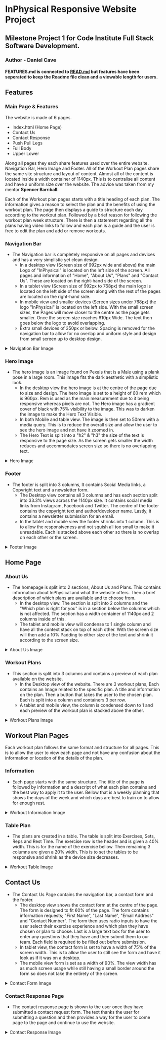# **InPhysical Responsive Website Project**

## **Milestone Project 1 for Code Institute Full Stack Software Development.**
### **Author - Daniel Cave**

#### FEATURES.md is connected to **[READ.md](/README.md)** but features have been seperated to keep the Readme file clean and a viewable length for users.

## Features

### Main Page & Features
The website is made of 6 pages. 
- Index.html (Home Page)
- Contact Us
- Contact Response
- Push Pull Legs
- Full Body
- Upper Lower

Along all pages they each share features used over the entire website. Navigation Bar, Hero Image and Footer. All of the Workout Plan pages share the same site structure and layout of content. Almost all of the content is located inside a width container of 1140px. This is to centralise all content and have a uniform size over the website. The advice was taken from my mentor **Spencer Barriball**.

Each of the Workout plan pages starts with a title heading of each plan. The information gives a reason to select the plan and the benefits of using the workout plan. The page then displays a guide to structure each day according to the workout plan. Followed by a brief reason for following the workout plan week structure. There is then a statement regarding all the plans having video links to follow and each plan is a guide and the user is free to edit the plan and add or remove workouts.

### **Navigation Bar**
- The Navigation bar is completely responsive on all pages and devices and has a very simplistic yet clean design.
    - In a desktop view (Screen size of 992px wide and above) the main Logo of "InPhysical" is located on the left side of the screen. All pages and information of "Home", "About Us", "Plans" and "Contact Us". These are located on the right-hand side of the screen.
    - In a tablet view (Screen size of 992px to 768px) the main logo is located on the left side of the screen along with the rest of the pages are located on the right-hand side.
    - In mobile view and smaller devices (Screen sizes under 768px) the logo "InPhysical" is located on the left side. With the small screen sizes, the Pages will move closer to the centre as the page gets smaller. Once the screen size reaches 610px Wide. The text then goes below the logo to avoid overlapping.
    - Extra small devices of 350px or below. Spacing is removed for the navigation bar to allow for no overlap and uniform style and design from small screen up to desktop design.
<details><summary>Navigation Bar Image</summary>

![Navigation Bar Image](/assets/readME/features/nav-menu.png)
</details>

### **Hero Image**
- The hero image is an image found on Pexals that is a Male using a plank pose in a large room. This image fits the dark aesthetic with a simplistic look.
    - In the desktop view the hero image is at the centre of the page due to size and design. The hero image is set to a height of 60 rem which is 960px. Rem is used as the main measurement due to it being responsive whereas pixels are not. The Hero image has a gradient cover of black with 75% visibility to the image. This was to darken the image to make the Hero Text Visible.
    - In both Mobile and table view. The image is then set to 50rem with a media query. This is to reduce the overall size and allow the user to see the hero image and not have it zoomed in.
    - The Hero Text is split into a "h2" & "h3" the size of the text is responsive to the page size. As the screen gets smaller the width reduces and accommodates screen size so there is no overlapping text.
<details><summary>Hero Image</summary>

![Hero Image](/assets/readME/features/hero-image.png)
</details>

### **Footer**
- The footer is split into 3 columns, It contains Social Media links, a Copyright text and a newsletter form.
    - The Desktop view contains all 3 columns and has each section split into 33.3% views across the 1140px size. It contains social media links from Instagram, Facebook and Twitter. The centre of the footer contains the copyright text and author/developer name. Lastly, it contains a newsletter submission for an email.
    - In the tablet and mobile view the footer shrinks into 1 column. This is to allow the responsiveness and not squish all too small to make it unreadable. Each is stacked above each other so there is no overlap on each other or the screen.
<details><summary>Footer Image</summary>

![Footer Image](/assets/readME/features/footer.png)
</details>

## **Home Page**
### **About Us**
- The homepage is split into 2 sections, About Us and Plans. This contains information about InPhysical and what the website offers. Then a brief description of which plans are available and to choose from.
    - In the desktop view. The section is split into 2 columns and the "Which plan is right for you" is in a section below the columns which is not affected. The section has a width container of 1140px and 2 columns inside of this.
    - The tablet and mobile view will condense to 1 single column and have all the context stack on top of each other. With the screen size will then add a 10% Padding to either size of the text and shrink it according to the screen size.
<details><summary>About Us Image</summary>

![About Us Image](/assets/readME/features/about-us.png)
</details>

### **Workout Plans**
- This section is split into 3 columns and contains a preview of each plan available on the website.
    - In the Desktop view of the website. There are 3 workout plans, Each contains an Image related to the specific plan. A title and information on the plan. Then a button that takes the user to the chosen plan. Each is split into a column and containers 3 per row.
    - A tablet and mobile view, the column is condensed down to 1 and each preview of the workout plan is stacked above the other.
<details><summary>Workout Plans Image</summary>

![Workout Plans Image](/assets/readME/features/plans.png)
</details>

## Workout Plan Pages
Each workout plan follows the same format and structure for all pages. This is to allow the user to view each page and not have any confusion about the information or location of the details of the plan.

### Information
- Each page starts with the same structure. The title of the page is followed by information and a descript of what each plan contains and the best way to apply it to the user. Bellow that is a weekly planning that shows the days of the week and which days are best to train on to allow for enough rest.
<details><summary>Workout Information Image</summary>

![Workout Information Image](/assets/readME/features/workout-info.png)
</details>

### Table Plan
- The plans are created in a table. The table is split into Exercises, Sets, Reps and Rest Time. The exercise row is the header and is given a 40% width. This is for the name of the exercise bellow. Then remaining 3 columns are given a 20% width. This is to set the tables to be responsive and shrink as the device size decreases.
<details><summary>Workout Table Image</summary>

![Workout Table Image](/assets/readME/features/workout-info.png)
</details>

## Contact Us
- The Contact Us Page contains the navigation bar, a contact form and the footer.
    - The desktop view shows the contact form at the centre of the page. The form is designed to fit 60% of the page. The form contains information requests; "First Name", "Last Name", "Email Address" and "Contact Number". The form then uses radio inputs to have the user select their exercise experience and which plan they have chosen or plan to choose. Last is a large text box for the user to enter any questions that they have and then submit them to our team. Each field is required to be filled out before submission.
    - In tablet view, the contact form is set to have a width of 75% of the screen width. This is to allow the user to still see the form and have it look as if it was on a desktop.
    - The mobile view form is set as a width of 90%. The view width has as much screen usage while still having a small border around the form so does not take the entirety of the screen.
<details><summary>Contact Form Image</summary>

![Contact Response Image](/assets/readME/features/contact-form.png)
</details>

### Contact Response Page
- The contact response page is shown to the user once they have submitted a contact request form. The text thanks the user for submitting a question and then provides a way for the user to come page to the page and continue to use the website. 
<details><summary>Contact Response Image</summary>

![Contact Response Image](/assets/readME/features/response.png)
</details>